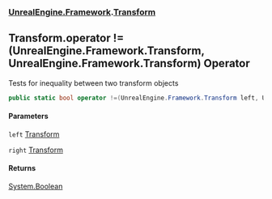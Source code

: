 ### [UnrealEngine.Framework](./UnrealEngine-Framework.md 'UnrealEngine.Framework').[Transform](./UnrealEngine-Framework-Transform.md 'UnrealEngine.Framework.Transform')
## Transform.operator !=(UnrealEngine.Framework.Transform, UnrealEngine.Framework.Transform) Operator
Tests for inequality between two transform objects  
```csharp
public static bool operator !=(UnrealEngine.Framework.Transform left, UnrealEngine.Framework.Transform right);
```
#### Parameters
<a name='UnrealEngine-Framework-Transform-op_Inequality(UnrealEngine-Framework-Transform_UnrealEngine-Framework-Transform)-left'></a>
`left` [Transform](./UnrealEngine-Framework-Transform.md 'UnrealEngine.Framework.Transform')  
  
<a name='UnrealEngine-Framework-Transform-op_Inequality(UnrealEngine-Framework-Transform_UnrealEngine-Framework-Transform)-right'></a>
`right` [Transform](./UnrealEngine-Framework-Transform.md 'UnrealEngine.Framework.Transform')  
  
#### Returns
[System.Boolean](https://docs.microsoft.com/en-us/dotnet/api/System.Boolean 'System.Boolean')  

